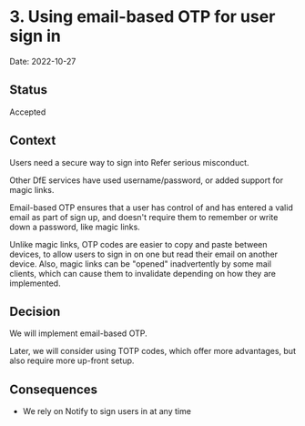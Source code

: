 # 3. Using email-based OTP for user sign in

Date: 2022-10-27

## Status

Accepted

## Context

Users need a secure way to sign into Refer serious misconduct.

Other DfE services have used username/password, or added support for magic
links.

Email-based OTP ensures that a user has control of and has entered a valid
email as part of sign up, and doesn't require them to remember or write down a
password, like magic links.

Unlike magic links, OTP codes are easier to copy and paste between devices, to
allow users to sign in on one but read their email on another device. Also,
magic links can be "opened" inadvertently by some mail clients, which can cause
them to invalidate depending on how they are implemented.

## Decision

We will implement email-based OTP.

Later, we will consider using TOTP codes, which offer more advantages, but also
require more up-front setup.

## Consequences

- We rely on Notify to sign users in at any time
